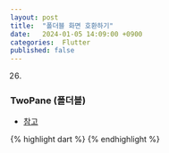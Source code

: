 ```yaml
---
layout: post
title:  "폴더블 화면 호환하기"
date:   2024-01-05 14:09:00 +0900
categories:  Flutter
published: false
---
```


26. 
### TwoPane (폴더블)

- [참고]()

{% highlight dart %}
{% endhighlight %}